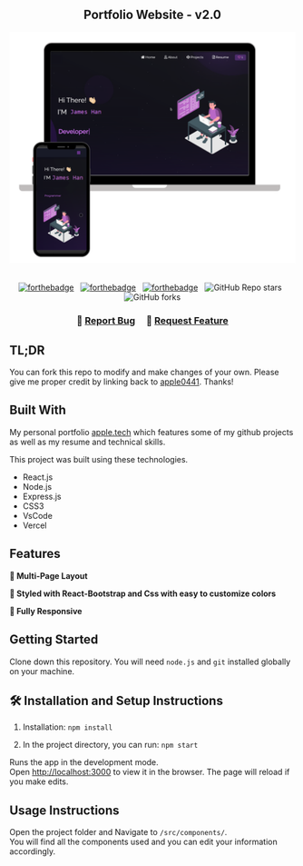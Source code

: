 <h2 align="center">
  Portfolio Website - v2.0<br/>
  <!-- <a href="https://soumyajit.vercel.app/" target="_blank">apple.tech</a> -->
</h2>
<div align="center">
  <img alt="Demo" src="./Images/readme-img1.png" />
</div>

<br/>

<center>

[![forthebadge](https://forthebadge.com/images/badges/built-with-love.svg)](https://forthebadge.com) &nbsp;
[![forthebadge](https://forthebadge.com/images/badges/made-with-javascript.svg)](https://forthebadge.com) &nbsp;
[![forthebadge](https://forthebadge.com/images/badges/open-source.svg)](https://forthebadge.com) &nbsp;
![GitHub Repo stars](https://img.shields.io/github/stars/apple0441/Portfolio?color=red&logo=github&style=for-the-badge) &nbsp;
![GitHub forks](https://img.shields.io/github/forks/apple0441/Portfolio?color=red&logo=github&style=for-the-badge)

</center>

<h3 align="center">
    🔹
    <a href="https://github.com/apple0441/Portfolio/issues">Report Bug</a> &nbsp; &nbsp;
    🔹
    <a href="https://github.com/apple0441/Portfolio/issues">Request Feature</a>
</h3> 

## TL;DR

You can fork this repo to modify and make changes of your own. Please give me proper credit by linking back to [apple0441](https://github.com/apple0441/Portfolio). Thanks!

## Built With

My personal portfolio <a href="https://soumyajit.vercel.app/" target="_blank">apple.tech</a> which features some of my github projects as well as my resume and technical skills.<br/>

This project was built using these technologies.

- React.js
- Node.js
- Express.js
- CSS3
- VsCode
- Vercel

## Features

**📖 Multi-Page Layout**

**🎨 Styled with React-Bootstrap and Css with easy to customize colors**

**📱 Fully Responsive**

## Getting Started

Clone down this repository. You will need `node.js` and `git` installed globally on your machine.

## 🛠 Installation and Setup Instructions

1. Installation: `npm install`

2. In the project directory, you can run: `npm start`

Runs the app in the development mode.\
Open [http://localhost:3000](http://localhost:3000) to view it in the browser.
The page will reload if you make edits.

## Usage Instructions

Open the project folder and Navigate to `/src/components/`. <br/>
You will find all the components used and you can edit your information accordingly.

